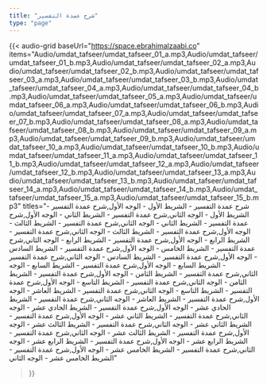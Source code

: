 ```yaml
---
title: "شرح عمدة التفسير"
type: "page"
---
```


{{< audio-grid 
  baseUrl="https://space.ebrahimalzaabi.co"
  items="Audio/umdat_tafseer/umdat_tafseer_01_a.mp3,Audio/umdat_tafseer/umdat_tafseer_01_b.mp3,Audio/umdat_tafseer/umdat_tafseer_02_a.mp3,Audio/umdat_tafseer/umdat_tafseer_02_b.mp3,Audio/umdat_tafseer/umdat_tafseer_03_a.mp3,Audio/umdat_tafseer/umdat_tafseer_03_b.mp3,Audio/umdat_tafseer/umdat_tafseer_04_a.mp3,Audio/umdat_tafseer/umdat_tafseer_04_b.mp3,Audio/umdat_tafseer/umdat_tafseer_05_a.mp3,Audio/umdat_tafseer/umdat_tafseer_06_a.mp3,Audio/umdat_tafseer/umdat_tafseer_06_b.mp3,Audio/umdat_tafseer/umdat_tafseer_07_a.mp3,Audio/umdat_tafseer/umdat_tafseer_07_b.mp3,Audio/umdat_tafseer/umdat_tafseer_08_a.mp3,Audio/umdat_tafseer/umdat_tafseer_08_b.mp3,Audio/umdat_tafseer/umdat_tafseer_09_a.mp3,Audio/umdat_tafseer/umdat_tafseer_09_b.mp3,Audio/umdat_tafseer/umdat_tafseer_10_a.mp3,Audio/umdat_tafseer/umdat_tafseer_10_b.mp3,Audio/umdat_tafseer/umdat_tafseer_11_a.mp3,Audio/umdat_tafseer/umdat_tafseer_11_b.mp3,Audio/umdat_tafseer/umdat_tafseer_12_a.mp3,Audio/umdat_tafseer/umdat_tafseer_12_b.mp3,Audio/umdat_tafseer/umdat_tafseer_13_a.mp3,Audio/umdat_tafseer/umdat_tafseer_13_b.mp3,Audio/umdat_tafseer/umdat_tafseer_14_a.mp3,Audio/umdat_tafseer/umdat_tafseer_14_b.mp3,Audio/umdat_tafseer/umdat_tafseer_15_a.mp3,Audio/umdat_tafseer/umdat_tafseer_15_b.mp3"
  titles="شرح عمدة التفسير - الشريط الأول - الوجه الأول,شرح عمدة التفسير - الشريط الأول - الوجه الثاني,شرح عمدة التفسير - الشريط الثاني - الوجه الأول,شرح عمدة التفسير - الشريط الثاني - الوجه الثاني,شرح عمدة التفسير - الشريط الثالث - الوجه الأول,شرح عمدة التفسير - الشريط الثالث - الوجه الثاني,شرح عمدة التفسير - الشريط الرابع - الوجه الأول,شرح عمدة التفسير - الشريط الرابع - الوجه الثاني,شرح عمدة التفسير - الشريط الخامس - الوجه الأول,شرح عمدة التفسير - الشريط السادس - الوجه الأول,شرح عمدة التفسير - الشريط السادس - الوجه الثاني,شرح عمدة التفسير - الشريط السابع - الوجه الأول,شرح عمدة التفسير - الشريط السابع - الوجه الثاني,شرح عمدة التفسير - الشريط الثامن - الوجه الأول,شرح عمدة التفسير - الشريط الثامن - الوجه الثاني,شرح عمدة التفسير - الشريط التاسع - الوجه الأول,شرح عمدة التفسير - الشريط التاسع - الوجه الثاني,شرح عمدة التفسير - الشريط العاشر - الوجه الأول,شرح عمدة التفسير - الشريط العاشر - الوجه الثاني,شرح عمدة التفسير - الشريط الحادي عشر - الوجه الأول,شرح عمدة التفسير - الشريط الحادي عشر - الوجه الثاني,شرح عمدة التفسير - الشريط الثاني عشر - الوجه الأول,شرح عمدة التفسير - الشريط الثاني عشر - الوجه الثاني,شرح عمدة التفسير - الشريط الثالث عشر - الوجه الأول,شرح عمدة التفسير - الشريط الثالث عشر - الوجه الثاني,شرح عمدة التفسير - الشريط الرابع عشر - الوجه الأول,شرح عمدة التفسير - الشريط الرابع عشر - الوجه الثاني,شرح عمدة التفسير - الشريط الخامس عشر - الوجه الأول,شرح عمدة التفسير - الشريط الخامس عشر - الوجه الثاني"
>}} 